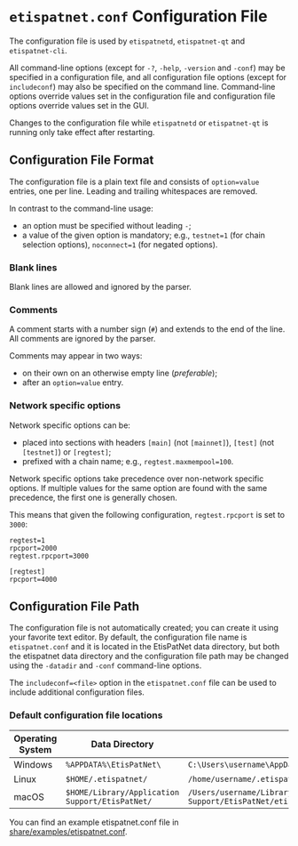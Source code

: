 # `etispatnet.conf` Configuration File

The configuration file is used by `etispatnetd`, `etispatnet-qt` and `etispatnet-cli`.

All command-line options (except for `-?`, `-help`, `-version` and `-conf`) may be specified in a configuration file, and all configuration file options (except for `includeconf`) may also be specified on the command line. Command-line options override values set in the configuration file and configuration file options override values set in the GUI.

Changes to the configuration file while `etispatnetd` or `etispatnet-qt` is running only take effect after restarting.

## Configuration File Format

The configuration file is a plain text file and consists of `option=value` entries, one per line. Leading and trailing whitespaces are removed.

In contrast to the command-line usage:
- an option must be specified without leading `-`;
- a value of the given option is mandatory; e.g., `testnet=1` (for chain selection options), `noconnect=1` (for negated options).

### Blank lines

Blank lines are allowed and ignored by the parser.

### Comments

A comment starts with a number sign (`#`) and extends to the end of the line. All comments are ignored by the parser.

Comments may appear in two ways:
- on their own on an otherwise empty line (_preferable_);
- after an `option=value` entry.

### Network specific options

Network specific options can be:
- placed into sections with headers `[main]` (not `[mainnet]`), `[test]` (not `[testnet]`) or `[regtest]`;
- prefixed with a chain name; e.g., `regtest.maxmempool=100`.

Network specific options take precedence over non-network specific options.
If multiple values for the same option are found with the same precedence, the
first one is generally chosen.

This means that given the following configuration, `regtest.rpcport` is set to `3000`:

```
regtest=1
rpcport=2000
regtest.rpcport=3000

[regtest]
rpcport=4000
```

## Configuration File Path

The configuration file is not automatically created; you can create it using your favorite text editor. By default, the configuration file name is `etispatnet.conf` and it is located in the EtisPatNet data directory, but both the etispatnet data directory and the configuration file path may be changed using the `-datadir` and `-conf` command-line options.

The `includeconf=<file>` option in the `etispatnet.conf` file can be used to include additional configuration files.

### Default configuration file locations

Operating System | Data Directory | Example Path
-- | -- | --
Windows | `%APPDATA%\EtisPatNet\` | `C:\Users\username\AppData\Roaming\EtisPatNet\etispatnet.conf`
Linux | `$HOME/.etispatnet/` | `/home/username/.etispatnet/etispatnet.conf`
macOS | `$HOME/Library/Application Support/EtisPatNet/` | `/Users/username/Library/Application Support/EtisPatNet/etispatnet.conf`

You can find an example etispatnet.conf file in [share/examples/etispatnet.conf](../share/examples/etispatnet.conf).
